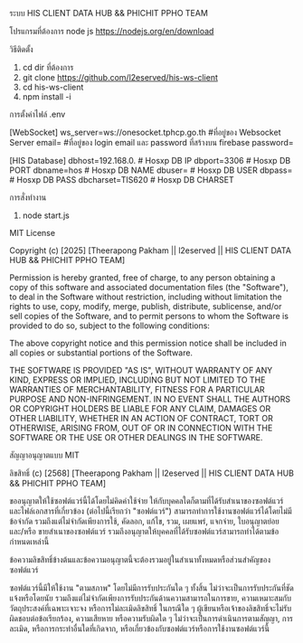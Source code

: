 
ระบบ HIS CLIENT DATA HUB  && PHICHIT PPHO TEAM

โปรแกรมที่ต้องการ node js
https://nodejs.org/en/download

วิธีติดตั้ง
1. cd dir ที่ต้องการ
2. git clone https://github.com/l2eserved/his-ws-client
3. cd his-ws-client
4. npm install -i

การตั้งค่าไฟล์ .env

[WebSocket]
ws_server=ws://onesocket.tphcp.go.th #ที่อยู่ของ Websocket Server
email=								 #ที่อยู่ของ login email และ password ที่สร้างบน firebase
password=

[HIS Database]
dbhost=192.168.0.					# Hosxp DB IP
dbport=3306							# Hosxp DB PORT
dbname=hos							# Hosxp DB NAME
dbuser=								# Hosxp DB USER
dbpass=								# Hosxp DB PASS
dbcharset=TIS620					# Hosxp DB CHARSET

การสั่งทำงาน
1. node start.js





MIT License

Copyright (c) [2025] [Theerapong Pakham || l2eserved || HIS CLIENT DATA HUB  && PHICHIT PPHO TEAM]

Permission is hereby granted, free of charge, to any person obtaining a copy of this software and associated documentation files (the "Software"), to deal in the Software without restriction, including without limitation the rights to use, copy, modify, merge, publish, distribute, sublicense, and/or sell copies of the Software, and to permit persons to whom the Software is provided to do so, subject to the following conditions:

The above copyright notice and this permission notice shall be included in all copies or substantial portions of the Software.

THE SOFTWARE IS PROVIDED "AS IS", WITHOUT WARRANTY OF ANY KIND, EXPRESS OR IMPLIED, INCLUDING BUT NOT LIMITED TO THE WARRANTIES OF MERCHANTABILITY, FITNESS FOR A PARTICULAR PURPOSE AND NON-INFRINGEMENT. IN NO EVENT SHALL THE AUTHORS OR COPYRIGHT HOLDERS BE LIABLE FOR ANY CLAIM, DAMAGES OR OTHER LIABILITY, WHETHER IN AN ACTION OF CONTRACT, TORT OR OTHERWISE, ARISING FROM, OUT OF OR IN CONNECTION WITH THE SOFTWARE OR THE USE OR OTHER DEALINGS IN THE SOFTWARE.


สัญญาอนุญาตแบบ MIT

ลิขสิทธิ์ (c) [2568] [Theerapong Pakham || l2eserved || HIS CLIENT DATA HUB  && PHICHIT PPHO TEAM]

ขออนุญาตให้ใช้ซอฟต์แวร์นี้ได้โดยไม่คิดค่าใช้จ่าย ให้กับบุคคลใดก็ตามที่ได้รับสำเนาของซอฟต์แวร์และไฟล์เอกสารที่เกี่ยวข้อง (ต่อไปนี้เรียกว่า "ซอฟต์แวร์") สามารถทำการใช้งานซอฟต์แวร์ได้โดยไม่มีข้อจำกัด รวมถึงแต่ไม่จำกัดเพียงการใช้, คัดลอก, แก้ไข, รวม, เผยแพร่, แจกจ่าย, ใบอนุญาตย่อย และ/หรือ ขายสำเนาของซอฟต์แวร์ รวมถึงอนุญาตให้บุคคลที่ได้รับซอฟต์แวร์สามารถทำได้ตามข้อกำหนดเหล่านี้

ข้อความลิขสิทธิ์ข้างต้นและข้อความอนุญาตนี้จะต้องรวมอยู่ในสำเนาทั้งหมดหรือส่วนสำคัญของซอฟต์แวร์

ซอฟต์แวร์นี้มีให้ใช้งาน "ตามสภาพ" โดยไม่มีการรับประกันใด ๆ ทั้งสิ้น ไม่ว่าจะเป็นการรับประกันที่ชัดแจ้งหรือโดยนัย รวมถึงแต่ไม่จำกัดเพียงการรับประกันด้านความสามารถในการขาย, ความเหมาะสมกับวัตถุประสงค์ที่เฉพาะเจาะจง หรือการไม่ละเมิดลิขสิทธิ์ ในกรณีใด ๆ ผู้เขียนหรือเจ้าของลิขสิทธิ์จะไม่รับผิดชอบต่อข้อเรียกร้อง, ความเสียหาย หรือความรับผิดใด ๆ ไม่ว่าจะเป็นการดำเนินการตามสัญญา, การละเมิด, หรือการกระทำอื่นใดที่เกิดจาก, หรือเกี่ยวข้องกับซอฟต์แวร์หรือการใช้งานซอฟต์แวร์นี้
